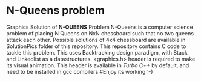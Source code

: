 # N-Queens problem

Graphics Solution of **N-QUEENS** Problem
N-Queens is a computer science problem of placing N Queens on NxN chessboard such that no two queens attack each other.
Possible solutions of 4x4 chessboard are available in SolutionPics folder of this repository.
This repository contains C code to tackle this problem. 
This uses Backtracking design paradigm, with Stack and Linkedlist as a datastructures.
<graphics.h> header is required to make its visual animation.
This header is available in *Turbo C++* by default, and need to be installed in gcc compilers
#Enjoy its working :-)
